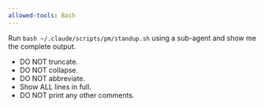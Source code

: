 ```yaml
---
allowed-tools: Bash
---
```


Run `bash ~/.claude/scripts/pm/standup.sh` using a sub-agent and show me the complete output.

- DO NOT truncate.
- DO NOT collapse.
- DO NOT abbreviate.
- Show ALL lines in full.
- DO NOT print any other comments.
